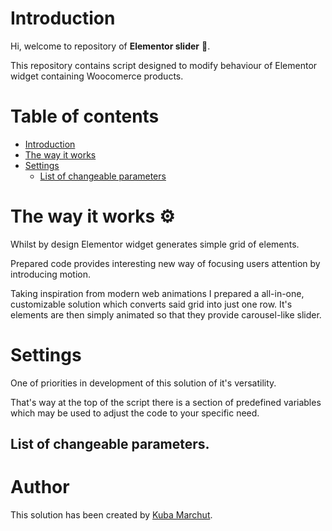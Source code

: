 # Introduction
Hi, welcome to repository of **Elementor slider** 🎠.

This repository contains script designed to modify behaviour of Elementor widget containing Woocomerce products.

# Table of contents
- [Introduction](#Introduction)
- [The way it works](#The-way-it-works)
- [Settings](#Settings)
  - [List of changeable parameters](#List-of-changeable-parameters)

# The way it works ⚙
Whilst by design Elementor widget generates simple grid of elements.

Prepared code provides interesting new way of focusing users attention by introducing motion.

Taking inspiration from modern web animations I prepared a all-in-one, customizable solution which converts said grid into just one row. It's elements are then simply animated so that they provide carousel-like slider.

# Settings
One of priorities in development of this solution of it's versatility.

That's way at the top of the script there is a section of predefined variables which may be used to adjust the code to your specific need.

## List of changeable parameters.

# Author
This solution has been created by [Kuba Marchut](https://github.com/kubamarchut/).

